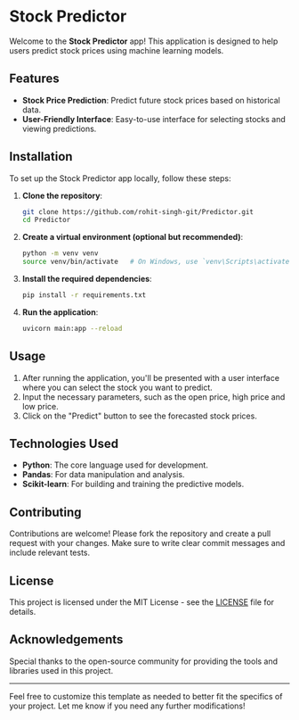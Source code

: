 # Stock Predictor

Welcome to the **Stock Predictor** app! This application is designed to help users predict stock prices using machine learning models.

## Features

- **Stock Price Prediction**: Predict future stock prices based on historical data.
- **User-Friendly Interface**: Easy-to-use interface for selecting stocks and viewing predictions.

## Installation

To set up the Stock Predictor app locally, follow these steps:

1. **Clone the repository**:
    ```bash
    git clone https://github.com/rohit-singh-git/Predictor.git
    cd Predictor
    ```

2. **Create a virtual environment (optional but recommended)**:
    ```bash
    python -m venv venv
    source venv/bin/activate   # On Windows, use `venv\Scripts\activate`
    ```

3. **Install the required dependencies**:
    ```bash
    pip install -r requirements.txt
    ```

4. **Run the application**:
    ```bash
    uvicorn main:app --reload
    ```

## Usage

1. After running the application, you'll be presented with a user interface where you can select the stock you want to predict.
2. Input the necessary parameters, such as the open price, high price and low price.
3. Click on the "Predict" button to see the forecasted stock prices.

## Technologies Used

- **Python**: The core language used for development.
- **Pandas**: For data manipulation and analysis.
- **Scikit-learn**: For building and training the predictive models.

## Contributing

Contributions are welcome! Please fork the repository and create a pull request with your changes. Make sure to write clear commit messages and include relevant tests.

## License

This project is licensed under the MIT License - see the [LICENSE](LICENSE) file for details.

## Acknowledgements

Special thanks to the open-source community for providing the tools and libraries used in this project.

---

Feel free to customize this template as needed to better fit the specifics of your project. Let me know if you need any further modifications!
